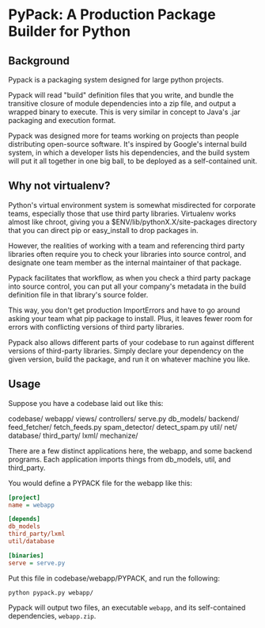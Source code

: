PyPack: A Production Package Builder for Python
===============================================

Background
----------
Pypack is a packaging system designed for large python projects.

Pypack will read "build" definition files that you write, and bundle the transitive
closure of module dependencies into a zip file, and output a wrapped binary to execute.
This is very similar in concept to Java's .jar packaging and execution format.


Pypack was designed more for teams working on projects than people distributing
open-source software. It's inspired by Google's internal build system, in which
a developer lists his dependencies, and the build system will put it all together
in one big ball, to be deployed as a self-contained unit.


Why not virtualenv?
-------------------

Python's virtual environment system is somewhat misdirected for corporate teams,
especially those that use third party libraries. Virtualenv works almost like chroot,
giving you a $ENV/lib/pythonX.X/site-packages directory that you can direct pip
or easy_install to drop packages in.

However, the realities of working with a team and referencing third party libraries
often require you to check your libraries into source control, and designate one team
member as the internal maintainer of that package.

Pypack facilitates that workflow, as when you check a third party package into
source control, you can put all your company's metadata in the build definition
file in that library's source folder.

This way, you don't get production ImportErrors and have to go around asking your
team what pip package to install. Plus, it leaves fewer room for errors with conflicting
versions of third party libraries.

Pypack also allows different parts of your codebase to run against different
versions of third-party libraries. Simply declare your dependency on the given
version, build the package, and run it on whatever machine you like.


Usage
-----

Suppose you have a codebase laid out like this:

codebase/
  webapp/
    views/
    controllers/
    serve.py
  db_models/
  backend/
    feed_fetcher/
      fetch_feeds.py
    spam_detector/
      detect_spam.py
  util/
    net/
    database/
  third_party/
    lxml/
    mechanize/

There are a few distinct applications here, the webapp, and some backend programs.
Each application imports things from db_models, util, and third_party.

You would define a PYPACK file for the webapp like this:

```cfg
[project]
name = webapp

[depends]
db_models
third_party/lxml
util/database

[binaries]
serve = serve.py
```

Put this file in codebase/webapp/PYPACK, and run the following:

```console
python pypack.py webapp/
```

Pypack will output two files, an executable ```webapp```, and its self-contained
dependencies, ```webapp.zip```.
